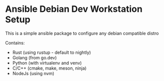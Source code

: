 # Ansible Debian Dev Workstation Setup

This is a simple ansible package to configure any debian compatible distro

Contains: 
* Rust (using rustup - default to nightly)
* Golang (from go.dev)
* Python (with virtualenv and venv)
* C/C++ (cmake, make, meson, ninja)
* NodeJs (using nvm)
